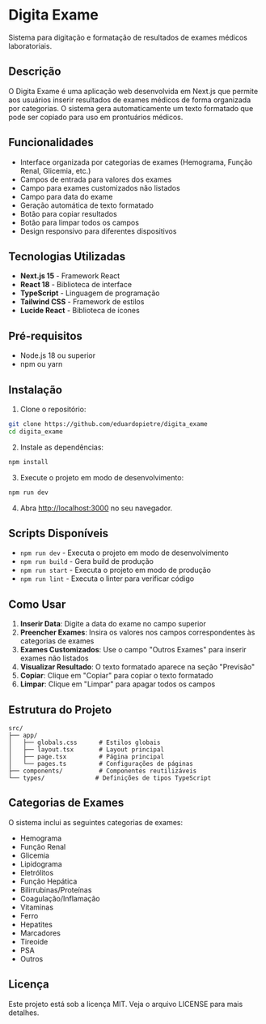 # Digita Exame

Sistema para digitação e formatação de resultados de exames médicos laboratoriais.

## Descrição

O Digita Exame é uma aplicação web desenvolvida em Next.js que permite aos usuários inserir resultados de exames médicos de forma organizada por categorias. O sistema gera automaticamente um texto formatado que pode ser copiado para uso em prontuários médicos.

## Funcionalidades

- Interface organizada por categorias de exames (Hemograma, Função Renal, Glicemia, etc.)
- Campos de entrada para valores dos exames
- Campo para exames customizados não listados
- Campo para data do exame
- Geração automática de texto formatado
- Botão para copiar resultados
- Botão para limpar todos os campos
- Design responsivo para diferentes dispositivos

## Tecnologias Utilizadas

- **Next.js 15** - Framework React
- **React 18** - Biblioteca de interface
- **TypeScript** - Linguagem de programação
- **Tailwind CSS** - Framework de estilos
- **Lucide React** - Biblioteca de ícones

## Pré-requisitos

- Node.js 18 ou superior
- npm ou yarn

## Instalação

1. Clone o repositório:
```bash
git clone https://github.com/eduardopietre/digita_exame
cd digita_exame
```

2. Instale as dependências:
```bash
npm install
```

3. Execute o projeto em modo de desenvolvimento:
```bash
npm run dev
```

4. Abra [http://localhost:3000](http://localhost:3000) no seu navegador.

## Scripts Disponíveis

- `npm run dev` - Executa o projeto em modo de desenvolvimento
- `npm run build` - Gera build de produção
- `npm run start` - Executa o projeto em modo de produção
- `npm run lint` - Executa o linter para verificar código

## Como Usar

1. **Inserir Data**: Digite a data do exame no campo superior
2. **Preencher Exames**: Insira os valores nos campos correspondentes às categorias de exames
3. **Exames Customizados**: Use o campo "Outros Exames" para inserir exames não listados
4. **Visualizar Resultado**: O texto formatado aparece na seção "Previsão"
5. **Copiar**: Clique em "Copiar" para copiar o texto formatado
6. **Limpar**: Clique em "Limpar" para apagar todos os campos

## Estrutura do Projeto

```
src/
├── app/
│   ├── globals.css      # Estilos globais
│   ├── layout.tsx       # Layout principal
│   ├── page.tsx         # Página principal
│   └── pages.ts         # Configurações de páginas
├── components/          # Componentes reutilizáveis
└── types/              # Definições de tipos TypeScript
```

## Categorias de Exames

O sistema inclui as seguintes categorias de exames:

- Hemograma
- Função Renal
- Glicemia
- Lipidograma
- Eletrólitos
- Função Hepática
- Bilirrubinas/Proteínas
- Coagulação/Inflamação
- Vitaminas
- Ferro
- Hepatites
- Marcadores
- Tireoide
- PSA
- Outros

## Licença

Este projeto está sob a licença MIT. Veja o arquivo LICENSE para mais detalhes.
